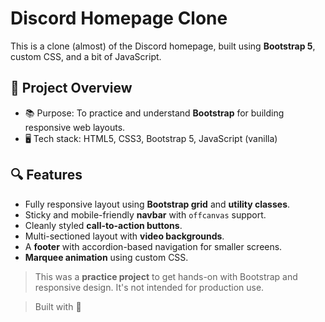 # Discord Homepage Clone

This is a clone (almost) of the Discord homepage, built using **Bootstrap 5**, custom CSS, and a bit of JavaScript.

## 🚀 Project Overview

- 📚 Purpose: To practice and understand **Bootstrap** for building responsive web layouts.
- 🖥️ Tech stack: HTML5, CSS3, Bootstrap 5, JavaScript (vanilla)


## 🔍 Features

- Fully responsive layout using **Bootstrap grid** and **utility classes**.
- Sticky and mobile-friendly **navbar** with `offcanvas` support.
- Cleanly styled **call-to-action buttons**.
- Multi-sectioned layout with **video backgrounds**.
- A **footer** with accordion-based navigation for smaller screens.
- **Marquee animation** using custom CSS.


> This was a **practice project** to get hands-on with Bootstrap and responsive design. It's not intended for production use.

> Built with 💜


